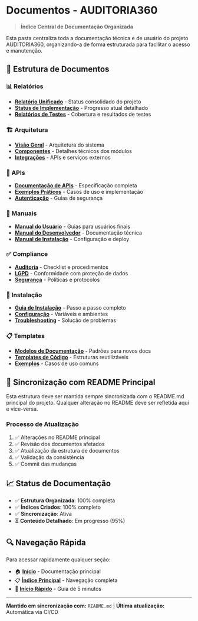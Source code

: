 # Documentos - AUDITORIA360

> **Índice Central de Documentação Organizada**

Esta pasta centraliza toda a documentação técnica e de usuário do projeto AUDITORIA360, organizando-a de forma estruturada para facilitar o acesso e manutenção.

## 📁 Estrutura de Documentos

### 📊 Relatórios
- **[Relatório Unificado](relatorios/relatorio-unificado.md)** - Status consolidado do projeto
- **[Status de Implementação](relatorios/status-implementacao.md)** - Progresso atual detalhado
- **[Relatórios de Testes](relatorios/)** - Cobertura e resultados de testes

### 🏗️ Arquitetura
- **[Visão Geral](arquitetura/visao-geral.md)** - Arquitetura do sistema
- **[Componentes](arquitetura/)** - Detalhes técnicos dos módulos
- **[Integrações](arquitetura/)** - APIs e serviços externos

### 🔗 APIs
- **[Documentação de APIs](apis/api-documentation.md)** - Especificação completa
- **[Exemplos Práticos](apis/)** - Casos de uso e implementação
- **[Autenticação](apis/)** - Guias de segurança

### 📖 Manuais
- **[Manual do Usuário](manuais/)** - Guias para usuários finais
- **[Manual do Desenvolvedor](manuais/)** - Documentação técnica
- **[Manual de Instalação](manuais/)** - Configuração e deploy

### ✅ Compliance
- **[Auditoria](compliance/)** - Checklist e procedimentos
- **[LGPD](compliance/)** - Conformidade com proteção de dados
- **[Segurança](compliance/)** - Políticas e protocolos

### 🚀 Instalação
- **[Guia de Instalação](instalacao/)** - Passo a passo completo
- **[Configuração](instalacao/)** - Variáveis e ambientes
- **[Troubleshooting](instalacao/)** - Solução de problemas

### 📋 Templates
- **[Modelos de Documentação](templates/)** - Padrões para novos docs
- **[Templates de Código](templates/)** - Estruturas reutilizáveis
- **[Exemplos](templates/)** - Casos de uso comuns

## 🔄 Sincronização com README Principal

Esta estrutura deve ser mantida sempre sincronizada com o README.md principal do projeto. Qualquer alteração no README deve ser refletida aqui e vice-versa.

### Processo de Atualização
1. ✅ Alterações no README principal
2. ✅ Revisão dos documentos afetados
3. ✅ Atualização da estrutura de documentos
4. ✅ Validação da consistência
5. ✅ Commit das mudanças

## 📈 Status de Documentação

- ✅ **Estrutura Organizada**: 100% completa
- ✅ **Índices Criados**: 100% completo
- ✅ **Sincronização**: Ativa
- ⏳ **Conteúdo Detalhado**: Em progresso (95%)

## 🔍 Navegação Rápida

Para acessar rapidamente qualquer seção:
- 🏠 **[Início](../README.md)** - Documentação principal
- 📋 **[Índice Principal](../00-INDICE_PRINCIPAL.md)** - Navegação completa
- 🚀 **[Início Rápido](../01-INICIO_RAPIDO.md)** - Guia de 5 minutos

---

**Mantido em sincronização com:** `README.md` | **Última atualização:** Automática via CI/CD